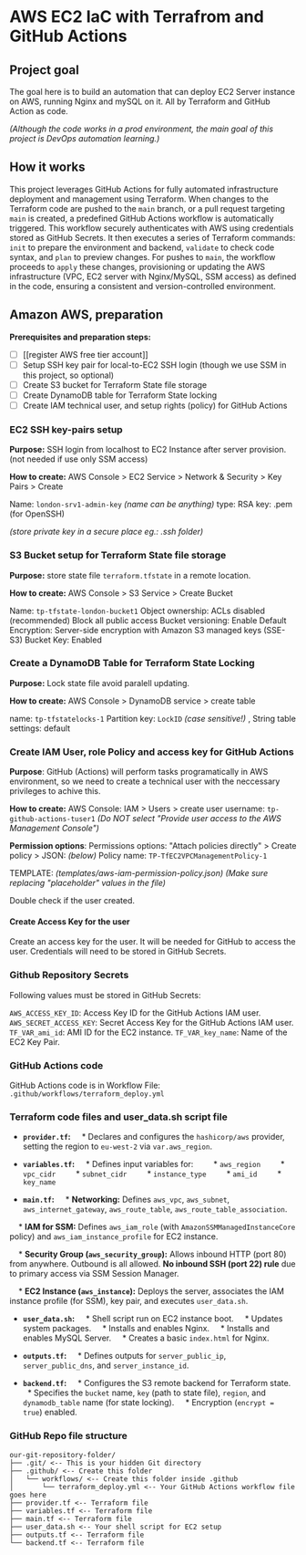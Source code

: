 # AWS EC2 IaC with Terrafrom and GitHub Actions

## Project goal

The goal here is to build an automation that can deploy EC2 Server instance on AWS, running Nginx and mySQL on it.
All by Terraform and GitHub Action as code.

*(Although the code works in a prod  environment, the main goal of this project is DevOps automation learning.)*

## How it works

This project leverages GitHub Actions for fully automated infrastructure deployment and management using Terraform. When changes to the Terraform code are pushed to the `main` branch, or a pull request targeting `main` is created, a predefined GitHub Actions workflow is automatically triggered. This workflow securely authenticates with AWS using credentials stored as GitHub Secrets. It then executes a series of Terraform commands: `init` to prepare the environment and backend, `validate` to check code syntax, and `plan` to preview changes. For pushes to `main`, the workflow proceeds to `apply` these changes, provisioning or updating the AWS infrastructure (VPC, EC2 server with Nginx/MySQL, SSM access) as defined in the code, ensuring a consistent and version-controlled environment.

## Amazon AWS, preparation

**Prerequisites and preparation steps:**
- [ ] [[register AWS free tier account]]
- [ ] Setup SSH key pair for  local-to-EC2 SSH login (though we use SSM in this project, so optional)
- [ ] Create S3 bucket for Terraform State file storage
- [ ] Create DynamoDB table for Terraform State locking
- [ ] Create IAM technical user, and setup rights (policy) for GitHub Actions

### EC2 SSH key-pairs setup

**Purpose:** 
SSH login from localhost to EC2 Instance after server provision. (not needed if use only SSM access)

**How to create:**
AWS Console > EC2 Service > Network & Security > Key Pairs > Create

Name: `london-srv1-admin-key` *(name can be anything)*
type: RSA
key: .pem (for OpenSSH)

*(store private key in a secure place eg.: .ssh folder)*
### S3 Bucket setup for Terraform State file storage

**Purpose:** 
store state file `terraform.tfstate` in a remote location.

**How to create:**
AWS Console > S3 Service > Create Bucket

Name: `tp-tfstate-london-bucket1`
Object ownership: ACLs disabled (recommended)
Block all public access
Bucket versioning: Enable
Default Encryption: Server-side encryption with Amazon S3 managed keys (SSE-S3)
Bucket Key: Enabled

### Create a DynamoDB Table for Terraform State Locking

**Purpose:** 
Lock state file avoid paralell updating.

**How to create:**
AWS Console > DynamoDB service > create table

name: `tp-tfstatelocks-1`
Partition key: `LockID` *(case sensitive!)* , String
table settings: default

### Create IAM User, role Policy and access key for GitHub Actions

**Purpose**:
GitHub (Actions) will perform tasks programatically in AWS environment, so we need to create a technical user with the neccessary privileges to achive this.

**How to create:**
AWS Console: IAM > Users > create user
username: `tp-github-actions-tuser1`
*(Do NOT select "Provide user access to the AWS Management Console")*

**Permission options**:
Permissions options:  "Attach policies directly" > Create policy > JSON: *(below)*
Policy name: `TP-TfEC2VPCManagementPolicy-1`

TEMPLATE: *(templates/aws-iam-permission-policy.json)*
*(Make sure replacing "placeholder" values in the file)*

Double check if the user created.

#### Create Access Key for the user

Create an access key for the user. It will be needed for GitHub to access the user. 
Credentials will need to be stored in GitHub Secrets.

### Github Repository Secrets

Following values must be stored in GitHub Secrets:

`AWS_ACCESS_KEY_ID`: Access Key ID for the GitHub Actions IAM user.
`AWS_SECRET_ACCESS_KEY`: Secret Access Key for the GitHub Actions IAM user.
`TF_VAR_ami_id`: AMI ID for the EC2 instance.
`TF_VAR_key_name`: Name of the EC2 Key Pair.

### GitHub Actions code

GitHub Actions code is in Workflow File:
`.github/workflows/terraform_deploy.yml`

### Terraform code files and user_data.sh script file

* **`provider.tf`:**
    * Declares and configures the `hashicorp/aws` provider, setting the region to `eu-west-2` via `var.aws_region`.
* **`variables.tf`:**
    * Defines input variables for:
        * `aws_region` 
        * `vpc_cidr`
        * `subnet_cidr` 
        * `instance_type`
        * `ami_id` 
        * `key_name` 

* **`main.tf`:**
    * **Networking:** Defines `aws_vpc`, `aws_subnet`, `aws_internet_gateway`, `aws_route_table`, `aws_route_table_association`.

    * **IAM for SSM:** Defines `aws_iam_role` (with `AmazonSSMManagedInstanceCore` policy) and `aws_iam_instance_profile` for EC2 instance.

    * **Security Group (`aws_security_group`):** Allows inbound HTTP (port 80) from anywhere. Outbound is all allowed. **No inbound SSH (port 22) rule** due to primary access via SSM Session Manager.

    * **EC2 Instance (`aws_instance`):** Deploys the server, associates the IAM instance profile (for SSM), key pair, and executes `user_data.sh`.

* **`user_data.sh`:**
    * Shell script run on EC2 instance boot.
    * Updates system packages.
    * Installs and enables Nginx.
    * Installs and enables MySQL Server.
    * Creates a basic `index.html` for Nginx.

* **`outputs.tf`:**
    * Defines outputs for `server_public_ip`, `server_public_dns`, and `server_instance_id`.

* **`backend.tf`:**
    * Configures the S3 remote backend for Terraform state.
    * Specifies the `bucket` name, `key` (path to state file), `region`, and `dynamodb_table` name (for state locking).
    * Encryption (`encrypt = true`) enabled.


### GitHub Repo file structure

```
our-git-repository-folder/ 
├── .git/ <-- This is your hidden Git directory 
├── .github/ <-- Create this folder 
│   └── workflows/ <-- Create this folder inside .github 
│       └── terraform_deploy.yml <-- Your GitHub Actions workflow file goes here 
├── provider.tf <-- Terraform file 
├── variables.tf <-- Terraform file 
├── main.tf <-- Terraform file 
├── user_data.sh <-- Your shell script for EC2 setup 
├── outputs.tf <-- Terraform file 
└── backend.tf <-- Terraform file
```


